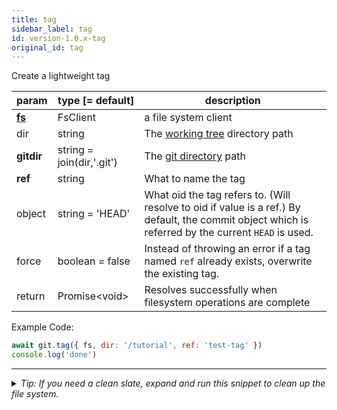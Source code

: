 ```yaml
---
title: tag
sidebar_label: tag
id: version-1.0.x-tag
original_id: tag
---
```


Create a lightweight tag

| param          | type [= default]          | description                                                                                                                                         |
| -------------- | ------------------------- | --------------------------------------------------------------------------------------------------------------------------------------------------- |
| [**fs**](./fs) | FsClient                  | a file system client                                                                                                                                |
| dir            | string                    | The [working tree](dir-vs-gitdir.md) directory path                                                                                                 |
| **gitdir**     | string = join(dir,'.git') | The [git directory](dir-vs-gitdir.md) path                                                                                                          |
| **ref**        | string                    | What to name the tag                                                                                                                                |
| object         | string = 'HEAD'           | What oid the tag refers to. (Will resolve to oid if value is a ref.) By default, the commit object which is referred by the current `HEAD` is used. |
| force          | boolean = false           | Instead of throwing an error if a tag named `ref` already exists, overwrite the existing tag.                                                       |
| return         | Promise\<void\>           | Resolves successfully when filesystem operations are complete                                                                                       |

Example Code:

```js live
await git.tag({ fs, dir: '/tutorial', ref: 'test-tag' })
console.log('done')
```


---

<details>
<summary><i>Tip: If you need a clean slate, expand and run this snippet to clean up the file system.</i></summary>

```js live
window.fs = new LightningFS('fs', { wipe: true })
window.pfs = window.fs.promises
console.log('done')
```
</details>

<script>
(function rewriteEditLink() {
  const el = document.querySelector('a.edit-page-link.button');
  if (el) {
    el.href = 'https://github.com/isomorphic-git/isomorphic-git/edit/master/src/api/tag.js';
  }
})();
</script>